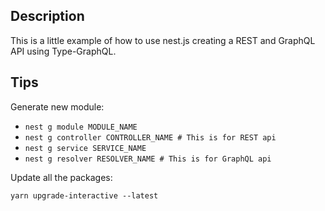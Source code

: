## Description

This is a little example of how to use nest.js creating a REST and GraphQL API using Type-GraphQL.

## Tips

Generate new module:

- `nest g module MODULE_NAME`
- `nest g controller CONTROLLER_NAME # This is for REST api`
- `nest g service SERVICE_NAME`
- `nest g resolver RESOLVER_NAME # This is for GraphQL api`

Update all the packages:

`yarn upgrade-interactive --latest`
